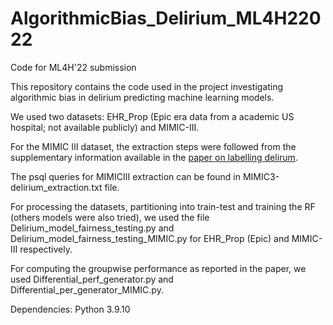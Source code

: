 # AlgorithmicBias_Delirium_ML4H22022
Code for ML4H'22 submission

This repository contains the code used in the project investigating algorithmic bias in delirium predicting machine learning models.

We used two datasets: EHR_Prop (Epic era data from a academic US hospital; not available publicly) and MIMIC-III.

For the MIMIC III dataset, the extraction steps were followed from the supplementary information available in the [paper on labelling delirum](https://www.ncbi.nlm.nih.gov/pmc/articles/PMC7941123/).

The psql queries for MIMICIII extraction can be found in MIMIC3-delirium_extraction.txt file.

For processing the datasets, partitioning into train-test and training the RF (others models were also tried), we used the file Delirium_model_fairness_testing.py and Delirium_model_fairness_testing_MIMIC.py for EHR_Prop (Epic) and MIMIC-III respectively.

For computing the groupwise performance as reported in the paper, we used Differential_perf_generator.py and Differential_per_generator_MIMIC.py. 

Dependencies: Python 3.9.10
